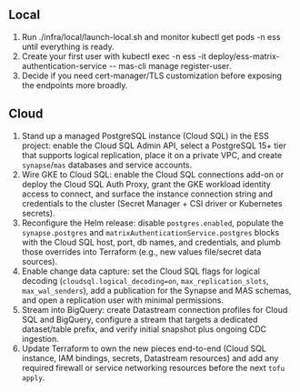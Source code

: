 ## Local

1. Run ./infra/local/launch-local.sh and monitor kubectl get pods -n ess until everything is ready.
2. Create your first user with kubectl exec -n ess -it deploy/ess-matrix-authentication-service -- mas-cli manage register-user.
3. Decide if you need cert-manager/TLS customization before exposing the endpoints more broadly.

## Cloud

1. Stand up a managed PostgreSQL instance (Cloud SQL) in the ESS project: enable the Cloud SQL Admin API, select a PostgreSQL 15+ tier that supports logical replication, place it on a private VPC, and create `synapse`/`mas` databases and service accounts.
2. Wire GKE to Cloud SQL: enable the Cloud SQL connections add-on or deploy the Cloud SQL Auth Proxy, grant the GKE workload identity access to connect, and surface the instance connection string and credentials to the cluster (Secret Manager + CSI driver or Kubernetes secrets).
3. Reconfigure the Helm release: disable `postgres.enabled`, populate the `synapse.postgres` and `matrixAuthenticationService.postgres` blocks with the Cloud SQL host, port, db names, and credentials, and plumb those overrides into Terraform (e.g., new values file/secret data sources).
4. Enable change data capture: set the Cloud SQL flags for logical decoding (`cloudsql.logical_decoding=on`, `max_replication_slots`, `max_wal_senders`), add a publication for the Synapse and MAS schemas, and open a replication user with minimal permissions.
5. Stream into BigQuery: create Datastream connection profiles for Cloud SQL and BigQuery, configure a stream that targets a dedicated dataset/table prefix, and verify initial snapshot plus ongoing CDC ingestion.
6. Update Terraform to own the new pieces end-to-end (Cloud SQL instance, IAM bindings, secrets, Datastream resources) and add any required firewall or service networking resources before the next `tofu apply`.
